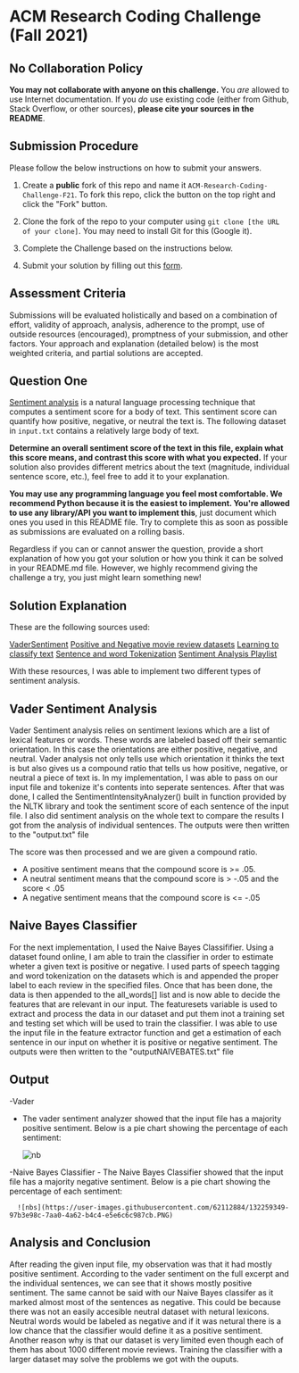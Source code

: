 # ACM Research Coding Challenge (Fall 2021)

## [](https://github.com/ACM-Research/Coding-Challenge-F21#no-collaboration-policy)No Collaboration Policy

**You may not collaborate with anyone on this challenge.**  You  _are_  allowed to use Internet documentation. If you  _do_  use existing code (either from Github, Stack Overflow, or other sources),  **please cite your sources in the README**.

## [](https://github.com/ACM-Research/Coding-Challenge-F21#submission-procedure)Submission Procedure

Please follow the below instructions on how to submit your answers.

1.  Create a  **public**  fork of this repo and name it  `ACM-Research-Coding-Challenge-F21`. To fork this repo, click the button on the top right and click the "Fork" button.

2.  Clone the fork of the repo to your computer using  `git clone [the URL of your clone]`. You may need to install Git for this (Google it).

3.  Complete the Challenge based on the instructions below.

4.  Submit your solution by filling out this [form](https://acmutd.typeform.com/to/zF1IcBGR).

## Assessment Criteria 

Submissions will be evaluated holistically and based on a combination of effort, validity of approach, analysis, adherence to the prompt, use of outside resources (encouraged), promptness of your submission, and other factors. Your approach and explanation (detailed below) is the most weighted criteria, and partial solutions are accepted. 

## [](https://github.com/ACM-Research/Coding-Challenge-S21#question-one)Question One

[Sentiment analysis](https://en.wikipedia.org/wiki/Sentiment_analysis) is a natural language processing technique that computes a sentiment score for a body of text. This sentiment score can quantify how positive, negative, or neutral the text is. The following dataset in  `input.txt`  contains a relatively large body of text.

**Determine an overall sentiment score of the text in this file, explain what this score means, and contrast this score with what you expected.**  If your solution also provides different metrics about the text (magnitude, individual sentence score, etc.), feel free to add it to your explanation.   

**You may use any programming language you feel most comfortable. We recommend Python because it is the easiest to implement. You're allowed to use any library/API you want to implement this**, just document which ones you used in this README file. Try to complete this as soon as possible as submissions are evaluated on a rolling basis.

Regardless if you can or cannot answer the question, provide a short explanation of how you got your solution or how you think it can be solved in your README.md file. However, we highly recommend giving the challenge a try, you just might learn something new!

## Solution Explanation

These are the following sources used:

[VaderSentiment](https://github.com/cjhutto/vaderSentiment#introduction)
[Positive and Negative movie review datasets](https://pythonprogramming.net/static/downloads/short_reviews/)
[Learning to classify text](https://www.nltk.org/book/ch06.html)
[Sentence and word Tokenization](https://stackoverflow.com/questions/37605710/tokenize-a-paragraph-into-sentence-and-then-into-words-in-nltk)
[Sentiment Analysis Playlist](https://www.youtube.com/watch?v=FLZvOKSCkxY&list=PLQVvvaa0QuDf2JswnfiGkliBInZnIC4HL&t=0s)

With these resources, I was able to implement two different types of sentiment analysis.

## Vader Sentiment Analysis

Vader Sentiment analysis relies on sentiment lexions which are a list of lexical features or words. These words are labeled based off their semantic orientation. In this case the orientations are either positive, negative, and neutral. Vader analysis not only tells use which orientation it thinks the text is but also gives us a compound ratio that tells us how positive, negative, or neutral a piece of text is. In my implementation, I was able to pass on our input file and tokenize it's contents into seperate sentences. After that was done, I called the SentimentIntensityAnalyzer() built in function provided by the NLTK library and took the sentiment score of each sentence of the input file. I also did sentiment analysis on the whole text to compare the results I got from the analysis of individual sentences. The outputs were then written to the "output.txt" file

The score was then processed and we are given a compound ratio. 
  - A positive sentiment means that the compound score is >= .05. 
  - A neutral sentiment means that the compound score is > -.05 and the score < .05
  - A negative sentiment means that the compound score is <= -.05

## Naive Bayes Classifier

 For the next implementation, I used the Naive Bayes Classififier. Using a dataset found online, I am able to train the classifier in order to estimate wheter a given text is positive or negative. I used parts of speech tagging and word tokenization on the datasets which is and appended the proper label to each review in the specified files. Once that has been done, the data is then appended to the all_words[] list and is now able to decide the features that are relevant in our input. The featuresets variable is used to extract and process the data in our dataset and put them inot a training set and testing set which will be used to train the classifier. I was able to use the input file in the feature extractor function and get a estimation of each sentence in our input on whether it is positive or negative sentiment. The outputs were then written to the "outputNAIVEBATES.txt" file
 
 ## Output
 
 -Vader
   - The vader sentiment analyzer showed that the input file has a majority positive sentiment. Below is a pie chart showing the percentage of each sentiment:
     
     ![nb](https://user-images.githubusercontent.com/62112884/132259296-0de1bfbb-ea85-479e-8d91-64a0283a4d7a.PNG)
     
 -Naive Bayes Classifier
    - The Naive Bayes Classifier showed that the input file has a majority negative sentiment. Below is a pie chart showing the percentage of each sentiment:
    
      ![nbs](https://user-images.githubusercontent.com/62112884/132259349-97b3e98c-7aa0-4a62-b4c4-e5e6c6c987cb.PNG)

## Analysis and Conclusion

After reading the given input file, my observation was that it had mostly positive sentiment. According to the vader sentiment on the full excerpt and the individual sentences, we can see that it shows mostly positive sentiment. The same cannot be said with our Naive Bayes classifer as it marked almost most of the sentences as negative. This could be because there was not an easily accesible neutral dataset with netural lexicons. Neutral words would be labeled as negative and if it was netural there is a low chance that the classifier would define it as a positive sentiment. Another reason why is that our dataset is very limited even though each of them has about 1000 different movie reviews. Training the classifier with a larger dataset may solve the problems we got with the ouputs.

